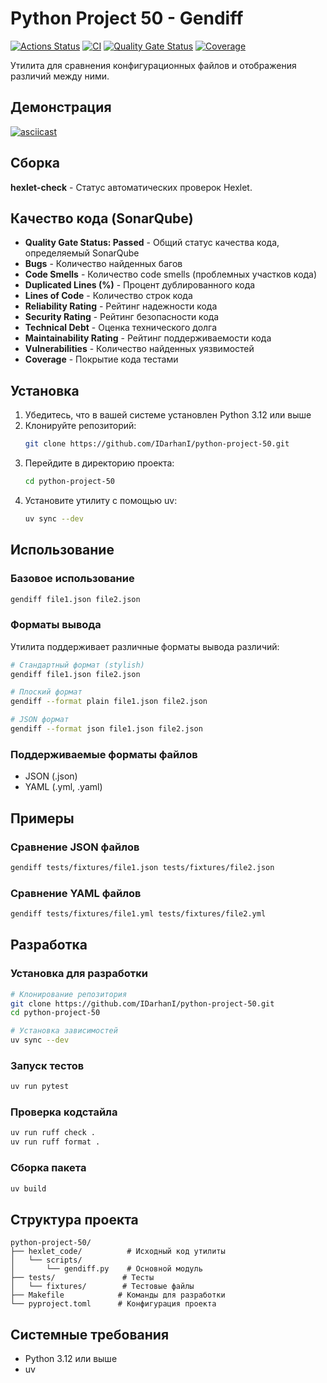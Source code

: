 # Python Project 50 - Gendiff

[![Actions Status](https://github.com/IDarhanI/python-project-50/actions/workflows/hexlet-check.yml/badge.svg)](https://github.com/IDarhanI/python-project-50/actions)
[![CI](https://github.com/IDarhanI/python-project-50/actions/workflows/pyci.yml/badge.svg)](https://github.com/IDarhanI/python-project-50/actions/workflows/pyci.yml)
[![Quality Gate Status](https://sonarcloud.io/api/project_badges/measure?project=IDarhanI_python-project-50&metric=alert_status)](https://sonarcloud.io/summary/new_code?id=IDarhanI_python-project-50)
[![Coverage](https://sonarcloud.io/api/project_badges/measure?project=IDarhanI_python-project-50&metric=coverage)](https://sonarcloud.io/summary/new_code?id=IDarhanI_python-project-50)

Утилита для сравнения конфигурационных файлов и отображения различий между ними.

## Демонстрация

[![asciicast](https://asciinema.org/a/sqyC7z6Tzjn3ckX1NR3PmOrRz.svg)](https://asciinema.org/a/sqyC7z6Tzjn3ckX1NR3PmOrRz)

## Сборка

**hexlet-check** - Статус автоматических проверок Hexlet.

## Качество кода (SonarQube)

- **Quality Gate Status: Passed** - Общий статус качества кода, определяемый SonarQube
- **Bugs** - Количество найденных багов
- **Code Smells** - Количество code smells (проблемных участков кода)
- **Duplicated Lines (%)** - Процент дублированного кода
- **Lines of Code** - Количество строк кода
- **Reliability Rating** - Рейтинг надежности кода
- **Security Rating** - Рейтинг безопасности кода
- **Technical Debt** - Оценка технического долга
- **Maintainability Rating** - Рейтинг поддерживаемости кода
- **Vulnerabilities** - Количество найденных уязвимостей
- **Coverage** - Покрытие кода тестами

## Установка

1. Убедитесь, что в вашей системе установлен Python 3.12 или выше
2. Клонируйте репозиторий:
   ```bash
   git clone https://github.com/IDarhanI/python-project-50.git
   ```
3. Перейдите в директорию проекта:
   ```bash
   cd python-project-50
   ```
4. Установите утилиту с помощью uv:
   ```bash
   uv sync --dev
   ```

## Использование

### Базовое использование
```bash
gendiff file1.json file2.json
```

### Форматы вывода
Утилита поддерживает различные форматы вывода различий:
```bash
# Стандартный формат (stylish)
gendiff file1.json file2.json

# Плоский формат
gendiff --format plain file1.json file2.json

# JSON формат
gendiff --format json file1.json file2.json
```

### Поддерживаемые форматы файлов
- JSON (.json)
- YAML (.yml, .yaml)

## Примеры

### Сравнение JSON файлов
```bash
gendiff tests/fixtures/file1.json tests/fixtures/file2.json
```

### Сравнение YAML файлов
```bash
gendiff tests/fixtures/file1.yml tests/fixtures/file2.yml
```

## Разработка

### Установка для разработки
```bash
# Клонирование репозитория
git clone https://github.com/IDarhanI/python-project-50.git
cd python-project-50

# Установка зависимостей
uv sync --dev
```

### Запуск тестов
```bash
uv run pytest
```

### Проверка кодстайла
```bash
uv run ruff check .
uv run ruff format .
```

### Сборка пакета
```bash
uv build
```

## Структура проекта
```
python-project-50/
├── hexlet_code/          # Исходный код утилиты
│   └── scripts/
│       └── gendiff.py    # Основной модуль
├── tests/               # Тесты
│   └── fixtures/        # Тестовые файлы
├── Makefile            # Команды для разработки
└── pyproject.toml      # Конфигурация проекта
```

## Системные требования
- Python 3.12 или выше
- uv